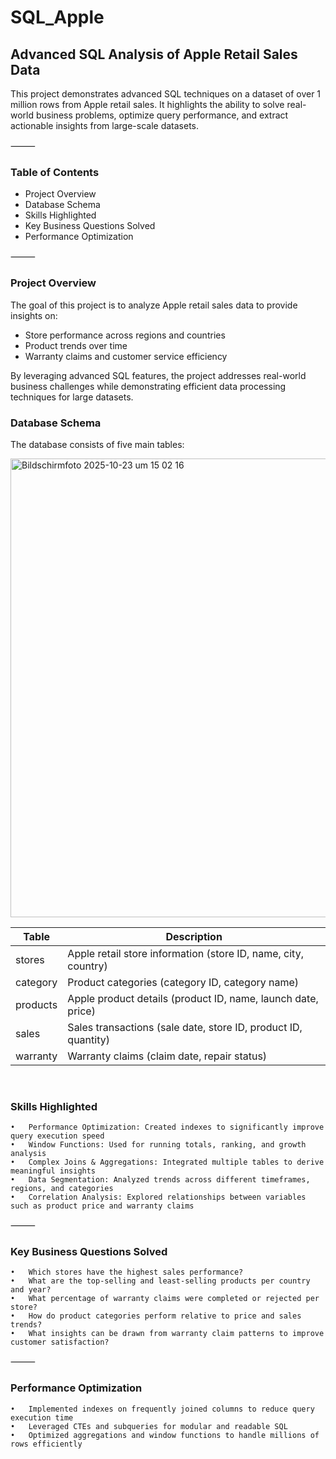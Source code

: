 # SQL_Apple

## Advanced SQL Analysis of Apple Retail Sales Data

This project demonstrates advanced SQL techniques on a dataset of over 1 million rows from Apple retail sales. It highlights the ability to solve real-world business problems, optimize query performance, and extract actionable insights from large-scale datasets.

⸻

### Table of Contents
- Project Overview
- Database Schema
- Skills Highlighted
- Key Business Questions Solved
- Performance Optimization

⸻

### Project Overview

The goal of this project is to analyze Apple retail sales data to provide insights on:
- Store performance across regions and countries
- Product trends over time
- Warranty claims and customer service efficiency

By leveraging advanced SQL features, the project addresses real-world business challenges while demonstrating efficient data processing techniques for large datasets.


### Database Schema

The database consists of five main tables:

<img width="1297" height="734" alt="Bildschirmfoto 2025-10-23 um 15 02 16" src="https://github.com/user-attachments/assets/5f9bdd03-e1ef-495e-af51-ec4c031d6d81" />
<br/>


| Table     | Description     |
|-------------|-------------|
| stores      | Apple retail store information (store ID, name, city, country)    |
| category    | Product categories (category ID, category name)      | 
| products      | Apple product details (product ID, name, launch date, price)    |
| sales    | Sales transactions (sale date, store ID, product ID, quantity)      | 
| warranty    | Warranty claims (claim date, repair status)      |

<br/>

### Skills Highlighted
	•	Performance Optimization: Created indexes to significantly improve query execution speed
	•	Window Functions: Used for running totals, ranking, and growth analysis
	•	Complex Joins & Aggregations: Integrated multiple tables to derive meaningful insights
	•	Data Segmentation: Analyzed trends across different timeframes, regions, and categories
	•	Correlation Analysis: Explored relationships between variables such as product price and warranty claims

⸻

### Key Business Questions Solved
	•	Which stores have the highest sales performance?
	•	What are the top-selling and least-selling products per country and year?
	•	What percentage of warranty claims were completed or rejected per store?
	•	How do product categories perform relative to price and sales trends?
	•	What insights can be drawn from warranty claim patterns to improve customer satisfaction?

⸻

### Performance Optimization
	•	Implemented indexes on frequently joined columns to reduce query execution time
	•	Leveraged CTEs and subqueries for modular and readable SQL
	•	Optimized aggregations and window functions to handle millions of rows efficiently
